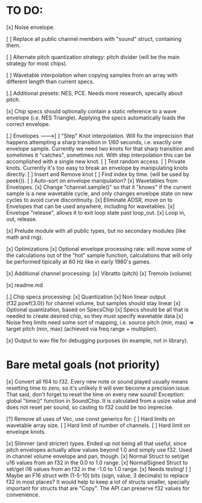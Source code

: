 # TO DO:

[x] Noise envelope.

[ ] Replace all public channel members with "sound" struct, containing them.

[ ] Alternate pitch quantization strategy: pitch divider (will be the main strategy for most chips).

[ ] Wavetable interpolation when copying samples from an array with different length than current specs.

[.] Additional presets: NES, PCE. Needs more research, specailly about pitch.

[x] Chip specs should optionally contain a static reference to a wave envelope (i.e. NES Triangle). Applying the specs automatically loads the correct envelope.

[.] Envelopes
--->[ ] "Step" Knot interpolation.
        Will fix the imprecision that happens attempting a sharp transition in 1/60 seconds, i.e. exactly one envelope sample. Currently we need two knots for that sharp transition and sometimes it "catches", sometimes not. With step interpolation this can be accomplished with a single new knot.
    [ ] Test random access.
    [ ] Private knots. Currently it's too easy to break an envelope by manipulating knots directly.
        [ ] Insert and Remove knot
        [ ] Find index by time. (will be used by peek()).
        [ ] Auto-sort on envelope manipulation?
    [x] Wavetables from Envelopes.
    [x] Change "channel.sample()" so that it "knows" if the current sample is a new wavetable cycle, and only changes envelope state on new cycles to avoid curve discontinuity.
    [x] Eliminate ADSR, move on to Envelopes that can be used anywhere, including for wavetables.
    [x] Envelope "release", allows it to exit loop state past loop_out.
    [x] Loop in, out, release.

[x] Prelude module with all public types, but no secondary modules (like math and rng).

[x] Optimizations
    [x] Optional envelope processing rate: will move some of the calculations out of the "hot" sample function, calculations that will only be performed tipically at 60 Hz like in early 1980's games.

[x] Additional channel processing:
    [x] Vibratto (pitch)
    [x] Tremolo (volume)

[x] readme.md

[.] Chip specs processing:
    [x] Quantization
    [x] Non linear output (f32.powf(3.0)) for channel volume, but samples should stay linear
    [x] Optional quantization, based on SpecsChip
    [x] Specs should be all that is needed to create desired chip, so they must specify wavetable data
    [x] Noise freq limits need some sort of mapping, i.e. source pitch (min, max) => target pitch (min, max) (achieved via freq range + multiplier).

[x] Output to wav file for debugging purposes (in example, not in library).


# Bare metal goals (not priority)

[x] Convert all f64 to f32. Every new note or sound played usually means resetting time to zero, so it's unlikely it will ever become a precision issue. That said, don't forget to reset the time on every new sound! Exception: global "time()" function in SoundChip. It is calculated from a usize value and does not reset per sound, so casting to f32 could be too imprecise.

[?] Remove all uses of Vec, use const generics for:
    [ ] Hard limits on wavetable array size.
    [ ] Hard limit of number of channels.
    [ ] Hard limit on envelope knots.

[x] Slimmer (and stricter) types.
    Ended up not being all that useful, since pitch envelopes actually allow values beyond 1.0 and simply use f32. Used in channel volume envelope and pan, though.
    [x] Normal Struct to set/get u16 values from an f32 in the 0.0 to 1.0 range.
    [x] NormalSigned Struct to set/get i16 values from an f32 in the -1.0 to 1.0 range.
    [x] Needs testing!
    [ ] Maybe an F16 struct with (1-5-10) bits (sign, value, 3 decimals) to replace f32 in most places? It would help to keep a lot of structs smaller, specially important for structs that are "Copy". The API can preserve f32 values for convenience.

